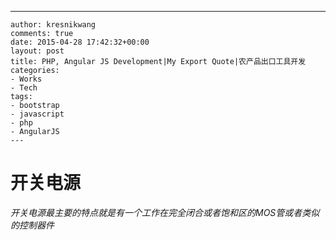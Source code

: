 ---
    author: kresnikwang
    comments: true
    date: 2015-04-28 17:42:32+00:00
    layout: post
    title: PHP, Angular JS Development|My Export Quote|农产品出口工具开发
    categories:
    - Works
    - Tech
    tags:
    - bootstrap
    - javascript
    - php
    - AngularJS
    ---


# 开关电源
*开关电源最主要的特点就是有一个工作在完全闭合或者饱和区的MOS管或者类似的控制器件*

